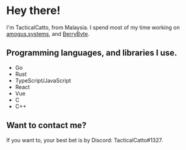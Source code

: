 
# Hey there!
I'm TacticalCatto, from Malaysia.
I spend most of my time working on [amogus.systems](https://amogus.systems), and [BerryByte](https://berrybyte.net).

## Programming languages, and libraries I use.
- Go
- Rust
- TypeScript/JavaScript
- React
- Vue
- C
- C++

## Want to contact me?
If you want to, your best bet is by Discord: TacticalCatto#1327.

